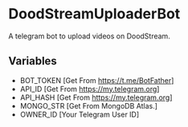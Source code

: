 # DoodStreamUploaderBot
A telegram bot to upload videos on DoodStream.

## Variables
- BOT_TOKEN [Get From https://t.me/BotFather]
- API_ID [Get From https://my.telegram.org]
- API_HASH [Get From https://my.telegram.org]
- MONGO_STR [Get From MongoDB Atlas.]
- OWNER_ID [Your Telegram User ID]
